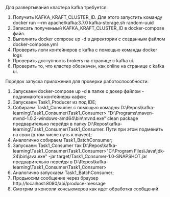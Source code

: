 Для развертывания кластера kafka требуется:

1. Получить KAFKA_KRAFT_CLUSTER_ID. Для этого запустить команду docker run --rm apache/kafka:3.7.0 kafka-storage.sh random-uuid
2. Записать полученыый KAFKA_KRAFT_CLUSTER_ID в docker-compose файл. 
3. Выполнить docker compose up -d в директории с созданным файлом docker-compose.yml
4. Проверить логи контейнеров с kafka с помощью команды docker logs
5. Проверить доступность brokers на странице с kafka ui.
6. Проверить то, что кластер обозначен, как online на странице с kafka ui.

Порядок запуска приложения для проверки работоспособности:

1. Запускаем docker-compose up -d в папке с докер файлом - поднимаются контейнеры кафки;
2. Запускаем Task1_Producer из под IDE;
3. Собираем Task1_Consumer с помощью комадны D:\Repos\kafka-learning\Task1_Consumer\Task1_Consumer> "D:\Programs\maven-mvnd-1.0.2-windows-amd64\bin\mvnd.exe" clean package
   предварительно перейдя в папку D:\Repos\kafka-learning\Task1_Consumer\Task1_Consumer. Пути при этом подменить на свои (в том числе путь к maven);
4. Аналогично собираем Task1_BatchConsumer;
5. Запускаем Task1_Consumer так D:\Repos\kafka-learning\Task1_Consumer\Task1_Consumer>"C:\Program Files\Java\jdk-24\bin\java.exe" -jar target/Task1_Consumer-1.0-SNAPSHOT.jar
   предварительно перейдя в D:\Repos\kafka-learning\Task1_Consumer\Task1_Consumer>
6. Аналогично запускаем Task1_BatchConsumer;
7. Продьюсим сообщение через браузер http://localhost:8080/api/produce-message
8. Смотрим в консоли консьюмеров как идет обработка сообщений.
